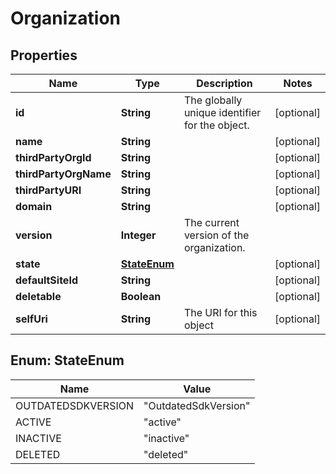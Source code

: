 
# Organization

## Properties
Name | Type | Description | Notes
------------ | ------------- | ------------- | -------------
**id** | **String** | The globally unique identifier for the object. |  [optional]
**name** | **String** |  |  [optional]
**thirdPartyOrgId** | **String** |  |  [optional]
**thirdPartyOrgName** | **String** |  |  [optional]
**thirdPartyURI** | **String** |  |  [optional]
**domain** | **String** |  |  [optional]
**version** | **Integer** | The current version of the organization. | 
**state** | [**StateEnum**](#StateEnum) |  |  [optional]
**defaultSiteId** | **String** |  |  [optional]
**deletable** | **Boolean** |  |  [optional]
**selfUri** | **String** | The URI for this object |  [optional]


<a name="StateEnum"></a>
## Enum: StateEnum
Name | Value
---- | -----
OUTDATEDSDKVERSION | &quot;OutdatedSdkVersion&quot;
ACTIVE | &quot;active&quot;
INACTIVE | &quot;inactive&quot;
DELETED | &quot;deleted&quot;



